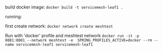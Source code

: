 build docker image: 
`docker build -t servicemesh-leaf1 . `

running: 

first create network: 
`docker network create meshtest`

Run with 'docker' profile and meshtest network
`docker run -it -p 8081:8081 --network meshtest -e  SPRING_PROFILES_ACTIVE=docker --rm --name servicemesh-leaf1 servicemesh-leaf1`